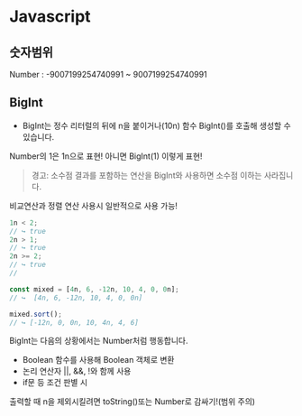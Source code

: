 # Javascript

## 숫자범위

Number : -9007199254740991 ~ 9007199254740991

## BigInt

- BigInt는 정수 리터럴의 뒤에 n을 붙이거나(10n) 함수 BigInt()를 호출해 생성할 수 있습니다.

Number의 1은 1n으로 표현!
아니면 BigInt(1) 이렇게 표현!

> 경고: 소수점 결과를 포함하는 연산을 BigInt와 사용하면 소수점 이하는 사라집니다.

비교연산과 정렬 연산 사용시 일반적으로 사용 가능!
```js
1n < 2;
// ↪ true
2n > 1;
// ↪ true
2n >= 2;
// ↪ true
//

const mixed = [4n, 6, -12n, 10, 4, 0, 0n];
// ↪  [4n, 6, -12n, 10, 4, 0, 0n]

mixed.sort();
// ↪ [-12n, 0, 0n, 10, 4n, 4, 6]
```

BigInt는 다음의 상황에서는 Number처럼 행동합니다.

- Boolean 함수를 사용해 Boolean 객체로 변환
- 논리 연산자 ||, &&, !와 함께 사용
- if문 등 조건 판별 시

출력할 때 n을 제외시킬려면 toString()또는 Number로 감싸기!(범위 주의)
